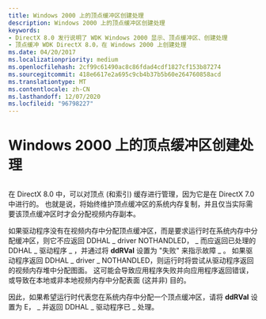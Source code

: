 ```yaml
---
title: Windows 2000 上的顶点缓冲区创建处理
description: Windows 2000 上的顶点缓冲区创建处理
keywords:
- DirectX 8.0 发行说明了 WDK Windows 2000 显示、顶点缓冲区、创建处理
- 顶点缓冲 WDK DirectX 8.0，在 Windows 2000 上创建处理
ms.date: 04/20/2017
ms.localizationpriority: medium
ms.openlocfilehash: 2cf99c61490ac8c86fdad4cdf1827cf153b87274
ms.sourcegitcommit: 418e6617e2a695c9cb4b37b5b60e264760858acd
ms.translationtype: MT
ms.contentlocale: zh-CN
ms.lasthandoff: 12/07/2020
ms.locfileid: "96798227"
---
```

# <a name="vertex-buffer-creation-handling-on-windows-2000"></a>Windows 2000 上的顶点缓冲区创建处理


## <span id="ddk_vertex_buffer_creation_handling_on_windows_2000_gg"></span><span id="DDK_VERTEX_BUFFER_CREATION_HANDLING_ON_WINDOWS_2000_GG"></span>


在 DirectX 8.0 中，可以对顶点 (和索引) 缓存进行管理，因为它是在 DirectX 7.0 中进行的。 也就是说，将始终维护顶点缓冲区的系统内存复制，并且仅当实际需要该顶点缓冲区时才会分配视频内存副本。

如果驱动程序没有在视频内存中分配顶点缓冲区，而是要求运行时在系统内存中分配缓冲区，则它不应返回 DDHAL \_ driver NOTHANDLED， \_ 而应返回已处理的 DDHAL \_ 驱动程序 \_ ，并通过将 **ddRVal** 设置为 "失败" 来指示故障 \_ 。 如果驱动程序返回 DDHAL \_ driver \_ NOTHANDLED，则运行时将尝试从驱动程序返回的视频内存堆中分配图面。 这可能会导致应用程序失败并向应用程序返回错误，或导致在本地或非本地视频内存中分配表面 (这并非) 目的。

因此，如果希望运行时代表您在系统内存中分配一个顶点缓冲区，请将 **ddRVal** 设置为 E， \_ 并返回 DDHAL \_ 驱动程序已 \_ 处理。

 

 





